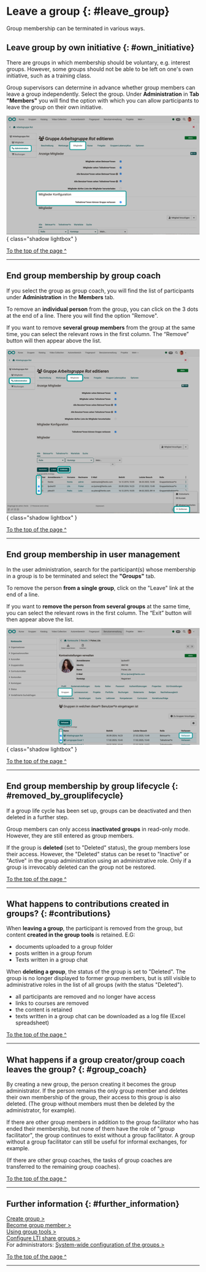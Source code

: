 # Leave a group {: #leave_group}


Group membership can be terminated in various ways.

## Leave group by own initiative {: #own_initiative}

There are groups in which membership should be voluntary, e.g. interest groups. However, some groups should not be able to be left on one's own initiative, such as a training class.

Group supervisors can determine in advance whether group members can leave a group independently. Select the group. Under **Administration** in **Tab "Members"** you will find the option with which you can allow participants to leave the group on their own initiative.

![leave_group_on_own_initiative_v1_de.png](assets/leave_group_on_own_initiative_v1_de.png){ class="shadow lightbox" }


[To the top of the page ^](#leave_group)

---


## End group membership by group coach

If you select the group as group coach, you will find the list of participants under **Administration** in the **Members** tab.

To remove an **individual person** from the group, you can click on the 3 dots at the end of a line. There you will find the option "Remove".

If you want to remove **several group members** from the group at the same time, you can select the relevant rows in the first column. The “Remove” button will then appear above the list.

![leave_group_removed_by_group_coach_v1_de.png](assets/leave_group_removed_by_group_coach_v1_de.png){ class="shadow lightbox" }


[To the top of the page ^](#leave_group)

---


## End group membership in user management

In the user administration, search for the participant(s) whose membership in a group is to be terminated and select the **"Groups"** tab.

To remove the person **from a single group**, click on the "Leave" link at the end of a line.

If you want to **remove the person from several groups** at the same time, you can select the relevant rows in the first column. The “Exit” button will then appear above the list.

![leave_group_removed_by_user_manager_v1_de.png](assets/leave_group_removed_by_user_manager_v1_de.png){ class="shadow lightbox" }


[To the top of the page ^](#leave_group)

---


## End group membership by group lifecycle {: #removed_by_grouplifecycle}

If a group life cycle has been set up, groups can be deactivated and then deleted in a further step. 

Group members can only access **inactivated groups** in read-only mode. However, they are still entered as group members.

If the group is **deleted** (set to "Deleted" status), the group members lose their access. However, the "Deleted" status can be reset to "Inactive" or "Active" in the group administration using an administrative role. Only if a group is irrevocably deleted can the group not be restored. 


[To the top of the page ^](#leave_group)

---


## What happens to contributions created in groups? {: #contributions}

When **leaving a group**, the participant is removed from the group, but content **created in the group tools** is retained. E.G:

* documents uploaded to a group folder
* posts written in a group forum
* Texts written in a group chat

When **deleting a group**, the status of the group is set to "Deleted". The group is no longer displayed to former group members, but is still visible to administrative roles in the list of all groups (with the status "Deleted").

* all participants are removed and no longer have access
* links to courses are removed
* the content is retained
* texts written in a group chat can be downloaded as a log file (Excel spreadsheet)


[To the top of the page ^](#leave_group)

---


## What happens if a group creator/group coach leaves the group? {: #group_coach}

By creating a new group, the person creating it becomes the group administrator. If the person remains the only group member and deletes their own membership of the group, their access to this group is also deleted. (The group without members must then be deleted by the administrator, for example).

If there are other group members in addition to the group facilitator who has ended their membership, but none of them have the role of "group facilitator", the group continues to exist without a group facilitator. A group without a group facilitator can still be useful for informal exchanges, for example.

(If there are other group coaches, the tasks of group coaches are transferred to the remaining group coaches).


[To the top of the page ^](#leave_group)

---

## Further information {: #further_information}

[Create group >](Create_Groups.md)<br>
[Become group member > ](Group_Membership.md)<br>
[Using group tools >](Using_Group_Tools.md)<br>
[Configure LTI share groups > ](LTI_Share_groups.md)<br>
For administrators: [System-wide configuration of the groups >](../../manual_admin/administration/Modules.md)<br>

[To the top of the page ^](#leave_group)

---

